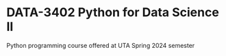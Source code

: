 # DATA-3402 Python for Data Science II 
Python programming course offered at UTA
Spring 2024 semester
